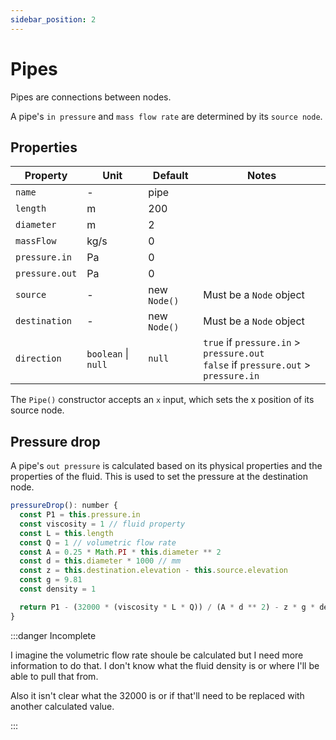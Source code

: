 ```yaml
---
sidebar_position: 2
---
```


# Pipes

Pipes are connections between nodes.

A pipe's `in pressure` and `mass flow rate` are determined by its `source node`.

## Properties

| Property       | Unit                | Default      | Notes                                                                                  |
| -------------- | ------------------- | ------------ | -------------------------------------------------------------------------------------- |
| `name`         | -                   | pipe         |                                                                                        |
| `length`       | m                   | 200          |                                                                                        |
| `diameter`     | m                   | 2            |                                                                                        |
| `massFlow`     | kg/s                | 0            |                                                                                        |
| `pressure.in`  | Pa                  | 0            |                                                                                        |
| `pressure.out` | Pa                  | 0            |                                                                                        |
| `source`       | -                   | new `Node()` | Must be a `Node` object                                                                |
| `destination`  | -                   | new `Node()` | Must be a `Node` object                                                                |
| `direction`    | `boolean` \| `null` | `null`       | `true` if `pressure.in` > `pressure.out`<br/>`false` if `pressure.out` > `pressure.in` |

The `Pipe()` constructor accepts an `x` input, which sets the x position of its source node.

## Pressure drop

A pipe's `out pressure` is calculated based on its physical properties and the properties of the fluid. This is used to set the pressure at the destination node.

```js {5,10}
pressureDrop(): number {
  const P1 = this.pressure.in
  const viscosity = 1 // fluid property
  const L = this.length
  const Q = 1 // volumetric flow rate
  const A = 0.25 * Math.PI * this.diameter ** 2
  const d = this.diameter * 1000 // mm
  const z = this.destination.elevation - this.source.elevation
  const g = 9.81
  const density = 1

  return P1 - (32000 * (viscosity * L * Q)) / (A * d ** 2) - z * g * density
}
```

:::danger Incomplete

I imagine the volumetric flow rate shoule be calculated but I need more information to do that. I don't know what the fluid density is or where I'll be able to pull that from.

Also it isn't clear what the 32000 is or if that'll need to be replaced with another calculated value.

:::
